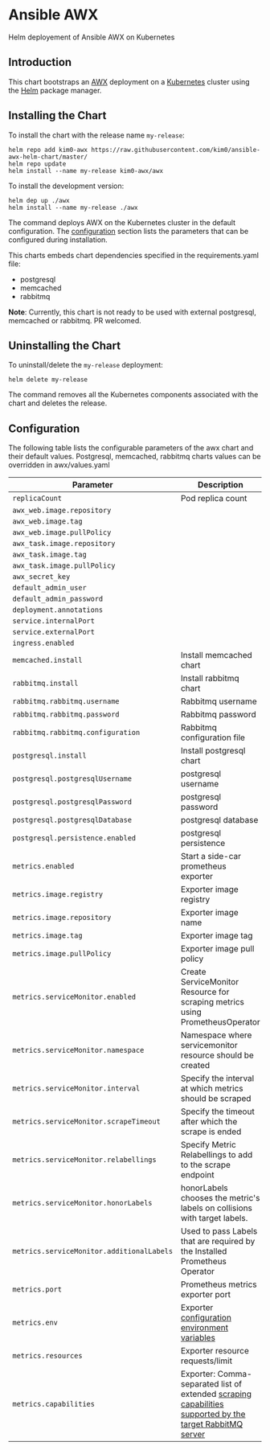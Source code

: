 # Ansible AWX

Helm deployement of Ansible AWX on Kubernetes

## Introduction

This chart bootstraps an [AWX](https://github.com/ansible/awx) deployment on
a [Kubernetes](http://kubernetes.io) cluster using the [Helm](https://helm.sh)
package manager.

## Installing the Chart

To install the chart with the release name `my-release`:

```console
helm repo add kim0-awx https://raw.githubusercontent.com/kim0/ansible-awx-helm-chart/master/
helm repo update
helm install --name my-release kim0-awx/awx
```

To install the development version:

```console
helm dep up ./awx
helm install --name my-release ./awx
```

The command deploys AWX on the Kubernetes cluster in the default configuration.
The [configuration](#configuration) section lists the parameters that can be configured
during installation.

This charts embeds chart dependencies specified in the requirements.yaml file:

- postgresql
- memcached
- rabbitmq

**Note**: Currently, this chart is not ready to be used with external postgresql,
memcached or rabbitmq. PR welcomed.

## Uninstalling the Chart

To uninstall/delete the `my-release` deployment:

```console
helm delete my-release
```

The command removes all the Kubernetes components associated with the chart
and deletes the release.

## Configuration

The following table lists the configurable parameters of the
awx chart and their default values.
Postgresql, memcached, rabbitmq charts values can be overridden in
awx/values.yaml

Parameter | Description | Default
--------- | ----------- | -------
`replicaCount` | Pod replica count | `1`
`awx_web.image.repository` |  | `ansible/awx_web`
`awx_web.image.tag` |  | `2.1.2`
`awx_web.image.pullPolicy` |  | `IfNotPresent`
`awx_task.image.repository` |  | `ansible/awx_task`
`awx_task.image.tag` |  | `2.1.2`
`awx_task.image.pullPolicy` |  | `IfNotPresent`
`awx_secret_key` |  | `awxsecret`
`default_admin_user` |  | `admin`
`default_admin_password` |  | `password`
`deployment.annotations` |  | `{}`
`service.internalPort` |  | `8052`
`service.externalPort` |  | `8052`
`ingress.enabled` |  | `false`
`memcached.install` | Install memcached chart | `true`
`rabbitmq.install` | Install rabbitmq chart | `true`
`rabbitmq.rabbitmq.username` | Rabbitmq username | `awx`
`rabbitmq.rabbitmq.password` | Rabbitmq password| `awx`
`rabbitmq.rabbitmq.configuration` | Rabbitmq configuration file| cf values.yaml
`postgresql.install` | Install postgresql chart | `true`
`postgresql.postgresqlUsername` | postgresql username | `postgres`
`postgresql.postgresqlPassword` | postgresql password | `awx`
`postgresql.postgresqlDatabase` | postgresql database | `awx`
`postgresql.persistence.enabled` | postgresql persistence | `true`
`metrics.enabled` | Start a side-car prometheus exporter | `false`
`metrics.image.registry` | Exporter image registry | `docker.io`
`metrics.image.repository` | Exporter image name | `bitnami/rabbitmq-exporter`
`metrics.image.tag` | Exporter image tag | `{TAG_NAME}`
`metrics.image.pullPolicy` | Exporter image pull policy | `IfNotPresent`
`metrics.serviceMonitor.enabled` | Create ServiceMonitor Resource for scraping metrics using PrometheusOperator | `false`
`metrics.serviceMonitor.namespace` | Namespace where servicemonitor resource should be created | `nil`
`metrics.serviceMonitor.interval` | Specify the interval at which metrics should be scraped | `30s`
`metrics.serviceMonitor.scrapeTimeout`| Specify the timeout after which the scrape is ended | `nil`
`metrics.serviceMonitor.relabellings`| Specify Metric Relabellings to add to the scrape endpoint | `nil`
`metrics.serviceMonitor.honorLabels` | honorLabels chooses the metric's labels on collisions with target labels. | `false`
`metrics.serviceMonitor.additionalLabels`| Used to pass Labels that are required by the Installed Prometheus Operator | `{}`
`metrics.port` | Prometheus metrics exporter port | `9419`
`metrics.env` | Exporter [configuration environment variables](https://github.com/kbudde/rabbitmq_exporter#configuration) | `{}`
`metrics.resources` | Exporter resource requests/limit | `nil`
`metrics.capabilities` | Exporter: Comma-separated list of extended [scraping capabilities supported by the target RabbitMQ server](https://github.com/kbudde/rabbitmq_exporter#extended-rabbitmq-capabilities) | `bert,no_sort`
